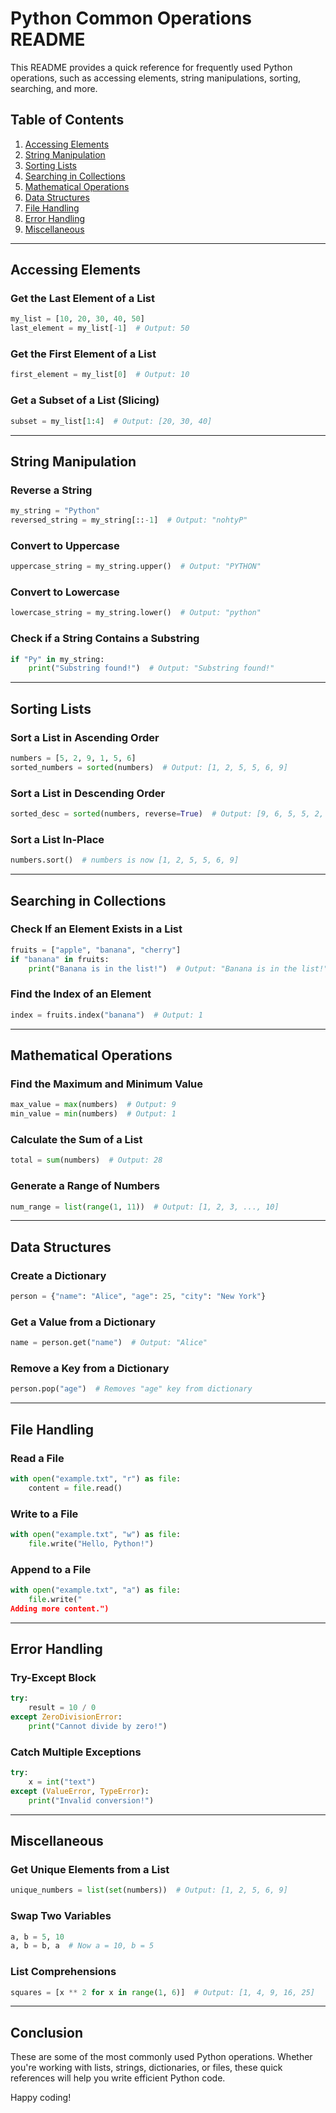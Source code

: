 # Python Common Operations README

This README provides a quick reference for frequently used Python operations, such as accessing elements, string manipulations, sorting, searching, and more.

## Table of Contents

1. [Accessing Elements](#accessing-elements)
2. [String Manipulation](#string-manipulation)
3. [Sorting Lists](#sorting-lists)
4. [Searching in Collections](#searching-in-collections)
5. [Mathematical Operations](#mathematical-operations)
6. [Data Structures](#data-structures)
7. [File Handling](#file-handling)
8. [Error Handling](#error-handling)
9. [Miscellaneous](#miscellaneous)

---

## Accessing Elements

### Get the Last Element of a List

```python
my_list = [10, 20, 30, 40, 50]
last_element = my_list[-1]  # Output: 50
```

### Get the First Element of a List

```python
first_element = my_list[0]  # Output: 10
```

### Get a Subset of a List (Slicing)

```python
subset = my_list[1:4]  # Output: [20, 30, 40]
```

---

## String Manipulation

### Reverse a String

```python
my_string = "Python"
reversed_string = my_string[::-1]  # Output: "nohtyP"
```

### Convert to Uppercase

```python
uppercase_string = my_string.upper()  # Output: "PYTHON"
```

### Convert to Lowercase

```python
lowercase_string = my_string.lower()  # Output: "python"
```

### Check if a String Contains a Substring

```python
if "Py" in my_string:
    print("Substring found!")  # Output: "Substring found!"
```

---

## Sorting Lists

### Sort a List in Ascending Order

```python
numbers = [5, 2, 9, 1, 5, 6]
sorted_numbers = sorted(numbers)  # Output: [1, 2, 5, 5, 6, 9]
```

### Sort a List in Descending Order

```python
sorted_desc = sorted(numbers, reverse=True)  # Output: [9, 6, 5, 5, 2, 1]
```

### Sort a List In-Place

```python
numbers.sort()  # numbers is now [1, 2, 5, 5, 6, 9]
```

---

## Searching in Collections

### Check If an Element Exists in a List

```python
fruits = ["apple", "banana", "cherry"]
if "banana" in fruits:
    print("Banana is in the list!")  # Output: "Banana is in the list!"
```

### Find the Index of an Element

```python
index = fruits.index("banana")  # Output: 1
```

---

## Mathematical Operations

### Find the Maximum and Minimum Value

```python
max_value = max(numbers)  # Output: 9
min_value = min(numbers)  # Output: 1
```

### Calculate the Sum of a List

```python
total = sum(numbers)  # Output: 28
```

### Generate a Range of Numbers

```python
num_range = list(range(1, 11))  # Output: [1, 2, 3, ..., 10]
```

---

## Data Structures

### Create a Dictionary

```python
person = {"name": "Alice", "age": 25, "city": "New York"}
```

### Get a Value from a Dictionary

```python
name = person.get("name")  # Output: "Alice"
```

### Remove a Key from a Dictionary

```python
person.pop("age")  # Removes "age" key from dictionary
```

---

## File Handling

### Read a File

```python
with open("example.txt", "r") as file:
    content = file.read()
```

### Write to a File

```python
with open("example.txt", "w") as file:
    file.write("Hello, Python!")
```

### Append to a File

```python
with open("example.txt", "a") as file:
    file.write("
Adding more content.")
```

---

## Error Handling

### Try-Except Block

```python
try:
    result = 10 / 0
except ZeroDivisionError:
    print("Cannot divide by zero!")
```

### Catch Multiple Exceptions

```python
try:
    x = int("text")
except (ValueError, TypeError):
    print("Invalid conversion!")
```

---

## Miscellaneous

### Get Unique Elements from a List

```python
unique_numbers = list(set(numbers))  # Output: [1, 2, 5, 6, 9]
```

### Swap Two Variables

```python
a, b = 5, 10
a, b = b, a  # Now a = 10, b = 5
```

### List Comprehensions

```python
squares = [x ** 2 for x in range(1, 6)]  # Output: [1, 4, 9, 16, 25]
```

---

## Conclusion

These are some of the most commonly used Python operations. Whether you're working with lists, strings, dictionaries, or files, these quick references will help you write efficient Python code.

Happy coding!
